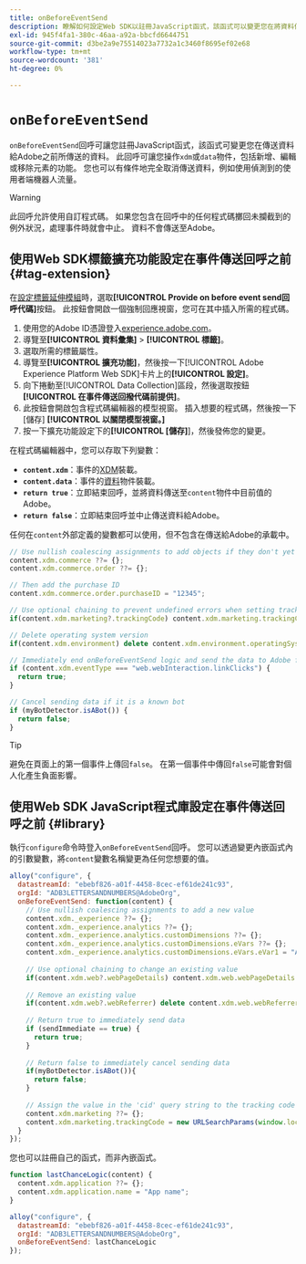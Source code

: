 ```yaml
---
title: onBeforeEventSend
description: 瞭解如何設定Web SDK以註冊JavaScript函式，該函式可以變更您在將資料傳送至Adobe之前傳送的資料。
exl-id: 945f4fa1-380c-46aa-a92a-bbcfd6644751
source-git-commit: d3be2a9e75514023a7732a1c3460f8695ef02e68
workflow-type: tm+mt
source-wordcount: '381'
ht-degree: 0%

---
```


# `onBeforeEventSend`

`onBeforeEventSend`回呼可讓您註冊JavaScript函式，該函式可變更您在傳送資料給Adobe之前所傳送的資料。 此回呼可讓您操作`xdm`或`data`物件，包括新增、編輯或移除元素的功能。 您也可以有條件地完全取消傳送資料，例如使用偵測到的使用者端機器人流量。

>[!WARNING]
>
>此回呼允許使用自訂程式碼。 如果您包含在回呼中的任何程式碼擲回未攔截到的例外狀況，處理事件時就會中止。 資料不會傳送至Adobe。

## 使用Web SDK標籤擴充功能設定在事件傳送回呼之前 {#tag-extension}

在[設定標籤延伸模組](/help/tags/extensions/client/web-sdk/web-sdk-extension-configuration.md)時，選取&#x200B;**[!UICONTROL Provide on before event send回呼代碼]**&#x200B;按鈕。 此按鈕會開啟一個強制回應視窗，您可在其中插入所需的程式碼。

1. 使用您的Adobe ID憑證登入[experience.adobe.com](https://experience.adobe.com)。
1. 導覽至&#x200B;**[!UICONTROL 資料彙集]** > **[!UICONTROL 標籤]**。
1. 選取所需的標籤屬性。
1. 導覽至&#x200B;**[!UICONTROL 擴充功能]**，然後按一下[!UICONTROL Adobe Experience Platform Web SDK]卡片上的&#x200B;**[!UICONTROL 設定]**。
1. 向下捲動至[!UICONTROL Data Collection]區段，然後選取按鈕&#x200B;**[!UICONTROL 在事件傳送回撥代碼前提供]**。
1. 此按鈕會開啟包含程式碼編輯器的模型視窗。 插入想要的程式碼，然後按一下[儲存] **[!UICONTROL 以關閉模型視窗。]**
1. 按一下擴充功能設定下的&#x200B;**[!UICONTROL [儲存]**]，然後發佈您的變更。

在程式碼編輯器中，您可以存取下列變數：

* **`content.xdm`**：事件的[XDM](../sendevent/xdm.md)裝載。
* **`content.data`**：事件的[資料](../sendevent/data.md)物件裝載。
* **`return true`**：立即結束回呼，並將資料傳送至`content`物件中目前值的Adobe。
* **`return false`**：立即結束回呼並中止傳送資料給Adobe。

任何在`content`外部定義的變數都可以使用，但不包含在傳送給Adobe的承載中。

```js
// Use nullish coalescing assignments to add objects if they don't yet exist
content.xdm.commerce ??= {};
content.xdm.commerce.order ??= {};

// Then add the purchase ID
content.xdm.commerce.order.purchaseID = "12345";

// Use optional chaining to prevent undefined errors when setting tracking code to lower case
if(content.xdm.marketing?.trackingCode) content.xdm.marketing.trackingCode = content.xdm.marketing.trackingCode.toLowerCase();

// Delete operating system version
if(content.xdm.environment) delete content.xdm.environment.operatingSystemVersion;

// Immediately end onBeforeEventSend logic and send the data to Adobe for this event type
if (content.xdm.eventType === "web.webInteraction.linkClicks") {
  return true;
}

// Cancel sending data if it is a known bot
if (myBotDetector.isABot()) {
  return false;
}
```

>[!TIP]
>避免在頁面上的第一個事件上傳回`false`。 在第一個事件中傳回`false`可能會對個人化產生負面影響。

## 使用Web SDK JavaScript程式庫設定在事件傳送回呼之前 {#library}

執行`configure`命令時登入`onBeforeEventSend`回呼。 您可以透過變更內嵌函式內的引數變數，將`content`變數名稱變更為任何您想要的值。

```js
alloy("configure", {
  datastreamId: "ebebf826-a01f-4458-8cec-ef61de241c93",
  orgId: "ADB3LETTERSANDNUMBERS@AdobeOrg",
  onBeforeEventSend: function(content) {
    // Use nullish coalescing assignments to add a new value
    content.xdm._experience ??= {};
    content.xdm._experience.analytics ??= {};
    content.xdm._experience.analytics.customDimensions ??= {};
    content.xdm._experience.analytics.customDimensions.eVars ??= {};
    content.xdm._experience.analytics.customDimensions.eVars.eVar1 = "Analytics custom value";
    
    // Use optional chaining to change an existing value
    if(content.xdm.web?.webPageDetails) content.xdm.web.webPageDetails.URL = content.xdm.web.webPageDetails.URL.toLowerCase();
    
    // Remove an existing value
    if(content.xdm.web?.webReferrer) delete content.xdm.web.webReferrer.URL;
    
    // Return true to immediately send data
    if (sendImmediate == true) {
      return true;
    }
    
    // Return false to immediately cancel sending data
    if(myBotDetector.isABot()){
      return false;
    }
    
    // Assign the value in the 'cid' query string to the tracking code XDM element
    content.xdm.marketing ??= {};
    content.xdm.marketing.trackingCode = new URLSearchParams(window.location.search).get('cid');
  }
});
```

您也可以註冊自己的函式，而非內嵌函式。

```js
function lastChanceLogic(content) {
  content.xdm.application ??= {};
  content.xdm.application.name = "App name";
}

alloy("configure", {
  datastreamId: "ebebf826-a01f-4458-8cec-ef61de241c93",
  orgId: "ADB3LETTERSANDNUMBERS@AdobeOrg",
  onBeforeEventSend: lastChanceLogic
});    
```
